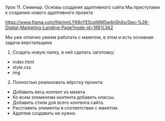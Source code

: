 Урок 11. Семинар. Основы создания адаптивного сайта
Мы приступаем к созданию нового адаптивного проекта

https://www.figma.com/file/mnLY69cYE5cqWM5w6n5hXx/Seo-%26-Digital-Marketing-Landing-Page?node-id=188%3A2

Мы уже отлично умеем работать с макетом, в этом и есть основная задача верстальщика

1. Создать новую папку, в ней сделать заготовку:
* index.html
* style.css
* img

2. Полностью реализовать вёрстку проекта:
* Добавить весь контент из макета.
* Ко всем элементам контента добавить классы.
* Добавить стили для всего контента сайта.
* Расставить элементы в соответствии с макетом.
* Адаптив создавать не нужно.